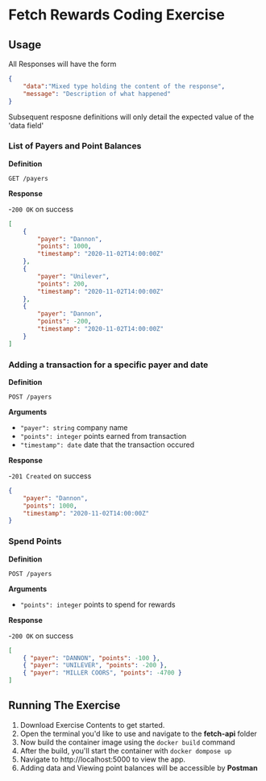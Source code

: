 # Fetch Rewards Coding Exercise

## Usage
 
 All Responses will have the form

 ```json
 {
     "data":"Mixed type holding the content of the response",
     "message": "Description of what happened"
 }
```
 
 Subsequent resposne definitions will only detail the expected value of the 'data field'

 ### List of Payers and Point Balances

 **Definition**

 `GET /payers`

 **Response**

 -`200 OK` on success

 ```json
 [
     {
         "payer": "Dannon",
         "points": 1000,
         "timestamp": "2020-11-02T14:00:00Z"
     },
     {
         "payer": "Unilever",
         "points": 200,
         "timestamp": "2020-11-02T14:00:00Z"
     },
     {
         "payer": "Dannon",
         "points": -200,
         "timestamp": "2020-11-02T14:00:00Z"
     }
 ]
 ```

 
### Adding a transaction for a specific payer and date

**Definition**

`POST /payers`

**Arguments**
- `"payer": string` company name 
- `"points": integer` points earned from transaction
- `"timestamp": date` date that the transaction occured

**Response**

 -`201 Created` on success

```json
{
    "payer": "Dannon",
    "points": 1000,
    "timestamp": "2020-11-02T14:00:00Z"
}
```

### Spend Points 

**Definition**

`POST /payers`

**Arguments**
- `"points": integer` points to spend for rewards

**Response**

 -`200 OK` on success

```json
[
    { "payer": "DANNON", "points": -100 },
    { "payer": "UNILEVER", "points": -200 },
    { "payer": "MILLER COORS", "points": -4700 }
]
```

## Running The Exercise

1. Download Exercise Contents to get started.
2. Open the terminal you'd like to use and navigate to the **fetch-api** folder
3. Now build the container image using the `docker build` command
4. After the build, you'll start the container with `docker dompose up`
5. Navigate to http://localhost:5000 to view the app.
6. Adding data and Viewing point balances will be accessible by **Postman**

